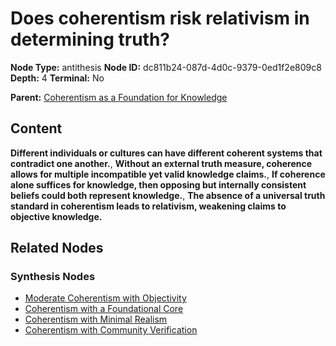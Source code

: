 # Does coherentism risk relativism in determining truth?

**Node Type:** antithesis
**Node ID:** dc811b24-087d-4d0c-9379-0ed1f2e809c8
**Depth:** 4
**Terminal:** No

**Parent:** [Coherentism as a Foundation for Knowledge](coherentism-as-a-foundation-for-knowledge-synthesis-a3622b02-2f0a-4fb5-89f5-e26f2d6f6e15.md)

## Content

**Different individuals or cultures can have different coherent systems that contradict one another.**, **Without an external truth measure, coherence allows for multiple incompatible yet valid knowledge claims.**, **If coherence alone suffices for knowledge, then opposing but internally consistent beliefs could both represent knowledge.**, **The absence of a universal truth standard in coherentism leads to relativism, weakening claims to objective knowledge.**

## Related Nodes

### Synthesis Nodes

- [Moderate Coherentism with Objectivity](moderate-coherentism-with-objectivity-synthesis-6b38f4e2-b584-416a-a9a7-3e268c756687.md)
- [Coherentism with a Foundational Core](coherentism-with-a-foundational-core-synthesis-ac872480-1188-4e7c-bbba-5a7d7e37dc59.md)
- [Coherentism with Minimal Realism](coherentism-with-minimal-realism-synthesis-71e12f28-e2c2-4630-b5fb-d677749dd924.md)
- [Coherentism with Community Verification](coherentism-with-community-verification-synthesis-6f89f251-3c1e-4d24-ba5f-dcb500731874.md)
